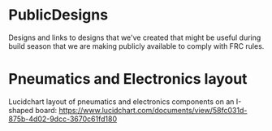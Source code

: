 # PublicDesigns
Designs and links to designs that we've created that might be useful during build season that we are making publicly available to comply with FRC rules.

# Pneumatics and Electronics layout

Lucidchart layout of pneumatics and electronics components on an I-shaped board: https://www.lucidchart.com/documents/view/58fc031d-875b-4d02-9dcc-3670c61fd180
